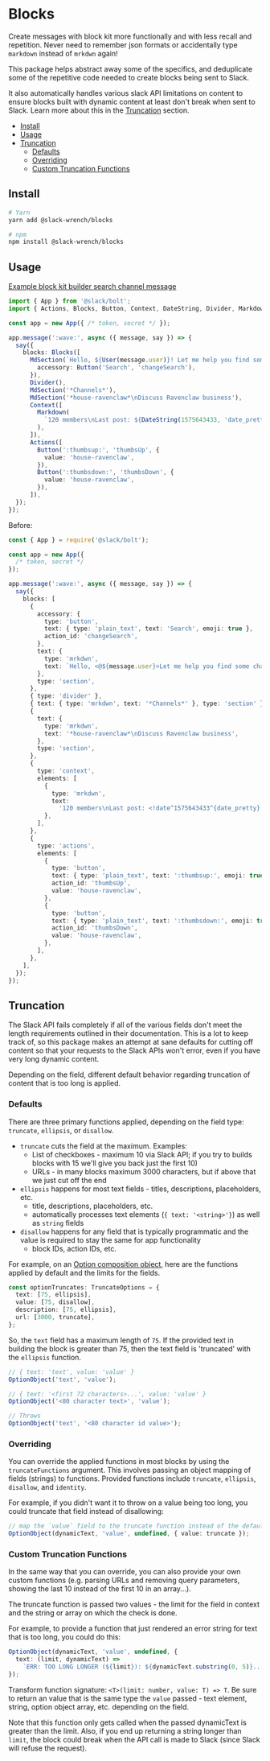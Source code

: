 # Blocks

Create messages with block kit more functionally and with less recall and repetition. Never need to remember json formats or accidentally type `markdown` instead of `mrkdwn` again!

This package helps abstract away some of the specifics, and deduplicate some of the repetitive code needed to create blocks being sent to Slack.

It also automatically handles various slack API limitations on content to ensure blocks built with dynamic content at least don't break when sent to Slack. Learn more about this in the [Truncation](#truncation) section.

- [Install](#install)
- [Usage](#usage)
- [Truncation](#truncation)
  - [Defaults](#defaults)
  - [Overriding](#overriding)
  - [Custom Truncation Functions](#custom-truncation-functions)

## Install

```bash
# Yarn
yarn add @slack-wrench/blocks

# npm
npm install @slack-wrench/blocks
```

## Usage

[Example block kit builder search channel message](https://api.slack.com/tools/block-kit-builder?mode=message&blocks=%5B%7B%22accessory%22%3A%7B%22type%22%3A%22button%22%2C%22text%22%3A%7B%22type%22%3A%22plain_text%22%2C%22text%22%3A%22Search%22%2C%22emoji%22%3Atrue%7D%2C%22action_id%22%3A%22changeSearch%22%7D%2C%22text%22%3A%7B%22type%22%3A%22mrkdwn%22%2C%22text%22%3A%22Let%20me%20help%20you%20find%20some%20channels.%22%7D%2C%22type%22%3A%22section%22%7D%2C%7B%22type%22%3A%22divider%22%7D%2C%7B%22text%22%3A%7B%22type%22%3A%22mrkdwn%22%2C%22text%22%3A%22*Channels*%22%7D%2C%22type%22%3A%22section%22%7D%2C%7B%22text%22%3A%7B%22type%22%3A%22mrkdwn%22%2C%22text%22%3A%22*house-ravenclaw*%5CnDiscuss%20Ravenclaw%20business%22%7D%2C%22type%22%3A%22section%22%7D%2C%7B%22type%22%3A%22context%22%2C%22elements%22%3A%5B%7B%22type%22%3A%22mrkdwn%22%2C%22text%22%3A%22120%20members%5CnLast%20post%3A%20%3C!date%5E1575643433%5E%7Bdate_pretty%7D%7C1575643433%3E%22%7D%5D%7D%2C%7B%22type%22%3A%22actions%22%2C%22elements%22%3A%5B%7B%22type%22%3A%22button%22%2C%22text%22%3A%7B%22type%22%3A%22plain_text%22%2C%22text%22%3A%22%3Athumbsup%3A%22%2C%22emoji%22%3Atrue%7D%2C%22action_id%22%3A%22thumbsUp%22%2C%22value%22%3A%22house-ravenclaw%22%7D%2C%7B%22type%22%3A%22button%22%2C%22text%22%3A%7B%22type%22%3A%22plain_text%22%2C%22text%22%3A%22%3Athumbsdown%3A%22%2C%22emoji%22%3Atrue%7D%2C%22action_id%22%3A%22thumbsDown%22%2C%22value%22%3A%22house-ravenclaw%22%7D%5D%7D%5D)

```typescript
import { App } from '@slack/bolt';
import { Actions, Blocks, Button, Context, DateString, Divider, Markdown, MdSection, User } from '@slack-wrench/blocks';

const app = new App({ /* token, secret */ });

app.message(':wave:', async ({ message, say }) => {
  say({
    blocks: Blocks([
      MdSection(`Hello, ${User(message.user)}! Let me help you find some channels.`, {
        accessory: Button('Search', 'changeSearch'),
      }),
      Divider(),
      MdSection('*Channels*'),
      MdSection('*house-ravenclaw*\nDiscuss Ravenclaw business'),
      Context([
        Markdown(
          `120 members\nLast post: ${DateString(1575643433, 'date_pretty', '1575643433')}`,
        ),
      ]),
      Actions([
        Button(':thumbsup:', 'thumbsUp', {
          value: 'house-ravenclaw',
        }),
        Button(':thumbsdown:', 'thumbsDown', {
          value: 'house-ravenclaw',
        }),
      ]),
  });
});
```

Before:

```typescript
const { App } = require('@slack/bolt');

const app = new App({
  /* token, secret */
});

app.message(':wave:', async ({ message, say }) => {
  say({
    blocks: [
      {
        accessory: {
          type: 'button',
          text: { type: 'plain_text', text: 'Search', emoji: true },
          action_id: 'changeSearch',
        },
        text: {
          type: 'mrkdwn',
          text: `Hello, <@${message.user}>Let me help you find some channels.`,
        },
        type: 'section',
      },
      { type: 'divider' },
      { text: { type: 'mrkdwn', text: '*Channels*' }, type: 'section' },
      {
        text: {
          type: 'mrkdwn',
          text: '*house-ravenclaw*\nDiscuss Ravenclaw business',
        },
        type: 'section',
      },
      {
        type: 'context',
        elements: [
          {
            type: 'mrkdwn',
            text:
              '120 members\nLast post: <!date^1575643433^{date_pretty}|1575643433>',
          },
        ],
      },
      {
        type: 'actions',
        elements: [
          {
            type: 'button',
            text: { type: 'plain_text', text: ':thumbsup:', emoji: true },
            action_id: 'thumbsUp',
            value: 'house-ravenclaw',
          },
          {
            type: 'button',
            text: { type: 'plain_text', text: ':thumbsdown:', emoji: true },
            action_id: 'thumbsDown',
            value: 'house-ravenclaw',
          },
        ],
      },
    ],
  });
});
```

## Truncation

The Slack API fails completely if all of the various fields don't meet the length requirements outlined in their documentation. This is a lot to keep track of, so this package makes an attempt at sane defaults for cutting off content so that your requests to the Slack APIs won't error, even if you have very long dynamic content.

Depending on the field, different default behavior regarding truncation of content that is too long is applied.

### Defaults

There are three primary functions applied, depending on the field type: `truncate`, `ellipsis`, or `disallow`.

- `truncate` cuts the field at the maximum. Examples:
  - List of checkboxes - maximum 10 via Slack API; if you try to builds blocks with 15 we'll give you back just the first 10)
  - URLs - in many blocks maximum 3000 characters, but if above that we just cut off the end
- `ellipsis` happens for most text fields - titles, descriptions, placeholders, etc.
  - title, descriptions, placeholders, etc.
  - automatically processes text elements (`{ text: '<string>'}`) as well as `string` fields
- `disallow` happens for any field that is typically programmatic and the value is required to stay the same for app functionality
  - block IDs, action IDs, etc.

For example, on an [Option composition object](https://api.slack.com/reference/block-kit/composition-objects#option), here are the functions applied by default and the limits for the fields.

```ts
const optionTruncates: TruncateOptions = {
  text: [75, ellipsis],
  value: [75, disallow],
  description: [75, ellipsis],
  url: [3000, truncate],
};
```

So, the `text` field has a maximum length of `75`. If the provided text in building the block is greater than 75, then the text field is 'truncated' with the `ellipsis` function.

```ts
// { text: 'text', value: 'value' }
OptionObject('text', 'value');

// { text: '<first 72 characters>...', value: 'value' }
OptionObject('<80 character text>', 'value');

// Throws
OptionObject('text', '<80 character id value>');
```

### Overriding

You can override the applied functions in most blocks by using the `truncateFunctions` argument. This involves passing an object mapping of fields (strings) to functions. Provided functions include `truncate`, `ellipsis`, `disallow`, and `identity`.

For example, if you didn't want it to throw on a value being too long, you could truncate that field instead of disallowing:

```ts
// map the `value` field to the truncate function instead of the default disallow
OptionObject(dynamicText, 'value', undefined, { value: truncate });
```

### Custom Truncation Functions

In the same way that you can override, you can also provide your own custom functions (e.g. parsing URLs and removing query parameters, showing the last 10 instead of the first 10 in an array...).

The truncate function is passed two values - the limit for the field in context and the string or array on which the check is done.

For example, to provide a function that just rendered an error string for text that is too long, you could do this:

```ts
OptionObject(dynamicText, 'value', undefined, {
  text: (limit, dynamicText) =>
    `ERR: TOO LONG LONGER (${limit}): ${dynamicText.substring(0, 5)}...`,
});
```

Transform function signature: `<T>(limit: number, value: T) => T`. Be sure to return an value that is the same type the `value` passed - text element, string, option object array, etc. depending on the field.

Note that this function only gets called when the passed dynamicText is greater than the limit. Also, if you end up returning a string longer than `limit`, the block could break when the API call is made to Slack (since Slack will refuse the request).
